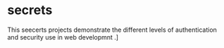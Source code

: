 # secrets

This seecerts projects demonstrate the different levels of authentication and security use in web developmnt .]
